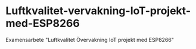 # Luftkvalitet-vervakning-IoT-projekt-med-ESP8266
Examensarbete "Luftkvalitet Övervakning IoT projekt med ESP8266"
